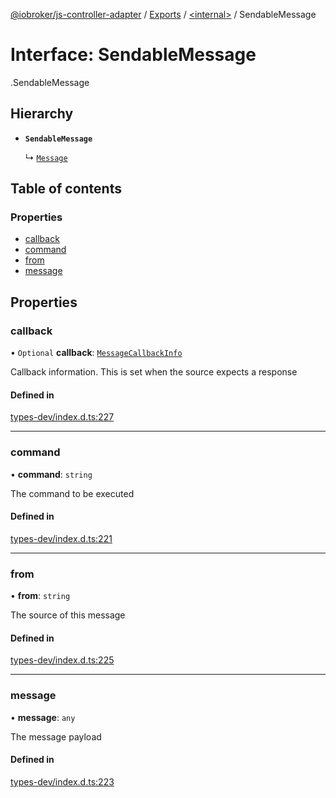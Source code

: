 [@iobroker/js-controller-adapter](../README.md) / [Exports](../modules.md) / [<internal\>](../modules/internal_.md) / SendableMessage

# Interface: SendableMessage

[<internal>](../modules/internal_.md).SendableMessage

## Hierarchy

- **`SendableMessage`**

  ↳ [`Message`](internal_.Message.md)

## Table of contents

### Properties

- [callback](internal_.SendableMessage.md#callback)
- [command](internal_.SendableMessage.md#command)
- [from](internal_.SendableMessage.md#from)
- [message](internal_.SendableMessage.md#message)

## Properties

### callback

• `Optional` **callback**: [`MessageCallbackInfo`](internal_.MessageCallbackInfo.md)

Callback information. This is set when the source expects a response

#### Defined in

[types-dev/index.d.ts:227](https://github.com/ioBroker/ioBroker.js-controller/blob/6ba47816/packages/types-dev/index.d.ts#L227)

___

### command

• **command**: `string`

The command to be executed

#### Defined in

[types-dev/index.d.ts:221](https://github.com/ioBroker/ioBroker.js-controller/blob/6ba47816/packages/types-dev/index.d.ts#L221)

___

### from

• **from**: `string`

The source of this message

#### Defined in

[types-dev/index.d.ts:225](https://github.com/ioBroker/ioBroker.js-controller/blob/6ba47816/packages/types-dev/index.d.ts#L225)

___

### message

• **message**: `any`

The message payload

#### Defined in

[types-dev/index.d.ts:223](https://github.com/ioBroker/ioBroker.js-controller/blob/6ba47816/packages/types-dev/index.d.ts#L223)
